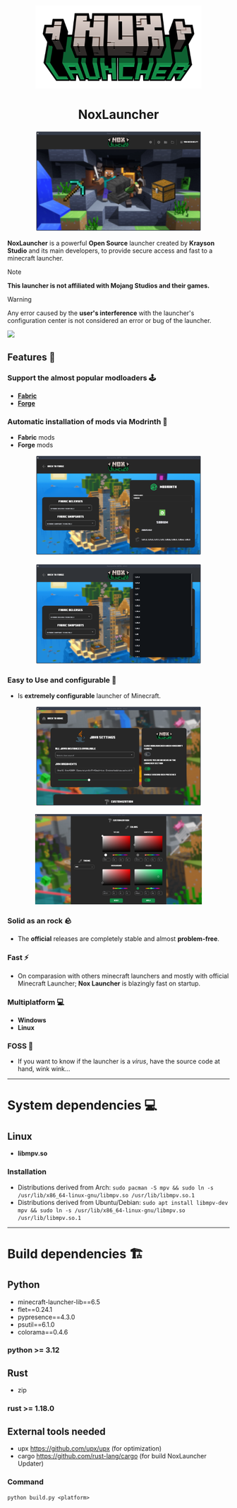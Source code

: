 <p align="center">
   <img alt= "NoxLauncher logo" src= "https://github.com/KraysonStudios/NoxLauncher/blob/master/assets/icon.png" style= "width: 75%; height: 55%;">
</p>

<h1 align="center">NoxLauncher</h1>

<p align="center">
   <img alt= "NoxLauncher Home page" src= "https://github.com/KraysonStudios/NoxLauncher/blob/master/github-assets/home.png" style= "width: 75%; height: 55%;">
</p>

**NoxLauncher** is a powerful **Open Source** launcher created by **Krayson Studio** and its main developers, to provide secure access and fast to a minecraft launcher. 

> [!NOTE]  
> **This launcher is not affiliated with Mojang Studios and their games.**

> [!WARNING]  
> Any error caused by the **user's interference** with the launcher's configuration center is not considered an error or bug of the launcher.

<!---
Discord Markdown Badge API
https://github.com/gitlimes/discord-md-badge?
-->
[![](https://dcbadge.limes.pink/api/server/https://discord.com/invite/DWfuQRsxwb)](https://discord.com/invite/DWfuQRsxwb)

## Features 🎉

### Support the almost popular modloaders 🕹️

- **[Fabric](https://fabricmc.net/)**
- **[Forge](https://files.minecraftforge.net/net/minecraftforge/forge/)**

### Automatic installation of mods via Modrinth 🚀

- **Fabric** mods
- **Forge** mods

<p align="center">
   <img alt= "NoxLauncher Modrinth page" src= "https://github.com/KraysonStudios/NoxLauncher/blob/master/github-assets/modrinth.png" style= "width: 75%; height: 55%;">
</p>

<p align="center">
   <img alt= "NoxLauncher Modrinth page" src= "https://github.com/KraysonStudios/NoxLauncher/blob/master/github-assets/modrinth-dropdown.png" style= "width: 75%; height: 55%;">
</p>

### Easy to Use and configurable 👑

- Is **extremely configurable** launcher of Minecraft.

<p align="center">
   <img alt= "NoxLauncher Settings page" src= "https://github.com/KraysonStudios/NoxLauncher/blob/master/github-assets/settings.png" style= "width: 75%; height: 55%;">
</p>

<p align="center">
   <img alt= "NoxLauncher Customization page" src= "https://github.com/KraysonStudios/NoxLauncher/blob/master/github-assets/customization.png" style= "width: 75%; height: 55%;">
</p>

### Solid as an rock 🪨

- The **official** releases are completely stable and almost **problem-free**.

### Fast ⚡

- On comparasion with others minecraft launchers and mostly with official Minecraft Launcher; **Nox Launcher** is blazingly fast on startup. 

### Multiplatform 💻

- **Windows**
- **Linux**

### FOSS 👐

- If you want to know if the launcher is a *virus*, have the source code at hand, wink wink...

-------------------------------------------

# System dependencies 💻

## Linux

   - **libmpv.so**

   ### Installation

   - Distributions derived from Arch: `sudo pacman -S mpv && sudo ln -s /usr/lib/x86_64-linux-gnu/libmpv.so /usr/lib/libmpv.so.1`
   - Distributions derived from Ubuntu/Debian: `sudo apt install libmpv-dev mpv && sudo ln -s /usr/lib/x86_64-linux-gnu/libmpv.so /usr/lib/libmpv.so.1`

-------------------------------------------

# Build dependencies 🏗️

## Python

- minecraft-launcher-lib==6.5
- flet==0.24.1
- pypresence==4.3.0
- psutil==6.1.0
- colorama==0.4.6

### python >= 3.12

## Rust

- zip

### rust >= 1.18.0

## External tools needed

- upx https://github.com/upx/upx (for optimization)
- cargo https://github.com/rust-lang/cargo (for build NoxLauncher Updater)

### Command

`python build.py <platform>`
